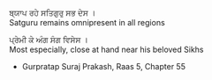 ਬ੍ਯਾਪ ਰਹੇ ਸਤਿਗੁਰੁ ਸਭ ਦੇਸ ।  
Satguru remains omnipresent in all regions  
  
ਪ੍ਰੇਮੀ ਕੇ ਅੰਗ ਸੰਗ ਵਿਸੇਸ ।  
Most especially, close at hand near his beloved Sikhs  
  
- Gurpratap Suraj Prakash, Raas 5, Chapter 55



